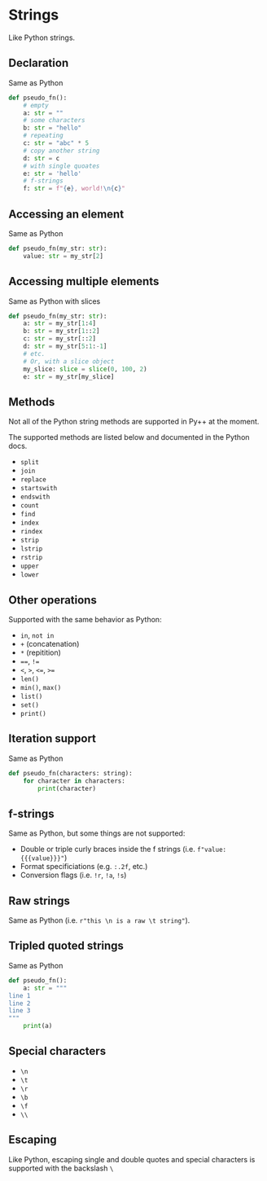 # Strings

Like Python strings.

## Declaration
Same as Python

```python
def pseudo_fn():
    # empty
    a: str = ""
    # some characters
    b: str = "hello"
    # repeating
    c: str = "abc" * 5
    # copy another string
    d: str = c
    # with single quoates
    e: str = 'hello'
    # f-strings
    f: str = f"{e}, world!\n{c}"
```

## Accessing an element

Same as Python

```python
def pseudo_fn(my_str: str):
    value: str = my_str[2]
```

## Accessing multiple elements

Same as Python with slices

```python
def pseudo_fn(my_str: str):
    a: str = my_str[1:4]
    b: str = my_str[1::2]
    c: str = my_str[::2]
    d: str = my_str[5:1:-1]
    # etc.
    # Or, with a slice object
    my_slice: slice = slice(0, 100, 2)
    e: str = my_str[my_slice]
```

## Methods

Not all of the Python string methods are supported in Py++ at the moment.

The supported methods are listed below and documented in the Python docs.

- `split`
- `join`
- `replace`
- `startswith`
- `endswith`
- `count`
- `find`
- `index`
- `rindex`
- `strip`
- `lstrip`
- `rstrip`
- `upper`
- `lower`


## Other operations

Supported with the same behavior as Python:

- `in`, `not in`
- `+` (concatenation)
- `*` (repitition)
- `==`, `!=`
- `<`, `>`, `<=`, `>=`
- `len()`
- `min()`, `max()`
- `list()`
- `set()`
- `print()`

## Iteration support

Same as Python

```python
def pseudo_fn(characters: string):
    for character in characters:
        print(character)
```

## f-strings

Same as Python, but some things are not supported:

- Double or triple curly braces inside the f strings (i.e. `f"value: {{{value}}}"`)
- Format specificiations (e.g. `:.2f`, etc.)
- Conversion flags (i.e. `!r`, `!a`, `!s`)

## Raw strings

Same as Python (i.e. `r"this \n is a raw \t string"`).

## Tripled quoted strings

Same as Python 

```python
def pseudo_fn():
    a: str = """
line 1
line 2
line 3
"""
    print(a)
```

## Special characters

- `\n`
- `\t`
- `\r`
- `\b`
- `\f`
- `\\`

## Escaping

Like Python, escaping single and double quotes and special characters is supported with the backslash `\`